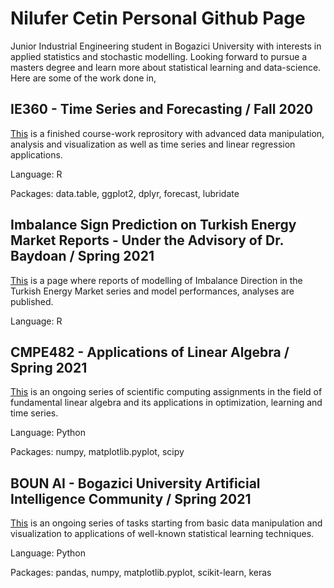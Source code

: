 # Nilufer Cetin Personal Github Page

Junior Industrial Engineering student in Bogazici University with interests in applied statistics and stochastic modelling. Looking forward to pursue a masters degree and learn more about statistical learning and data-science.
Here are some of the work done in,

## IE360 - Time Series and Forecasting / Fall 2020

[This](https://bu-ie-360.github.io/fall20-nilufercetin/) is a finished course-work reprository with advanced data manipulation, analysis and visualization as well as time series and linear regression applications. 

Language: R

Packages: data.table, ggplot2, dplyr, forecast, lubridate


## Imbalance Sign Prediction on Turkish Energy Market Reports - Under the Advisory of Dr. Baydoan / Spring 2021

[This](https://nilufercetin.github.io/Imbalance-Sign-Prediction/) is a page where reports of modelling of Imbalance Direction in the Turkish Energy Market series and model performances, analyses are published.

Language: R


## CMPE482 - Applications of Linear Algebra / Spring 2021

[This](https://nilufercetin.github.io/CMPE482-Applications-of-Linear-Algebra/) is an ongoing series of scientific computing assignments in the field of fundamental linear algebra and its applications in optimization, learning and time series.

Language: Python

Packages: numpy, matplotlib.pyplot, scipy

## BOUN AI - Bogazici University Artificial Intelligence Community / Spring 2021

[This](https://nilufercetin.github.io/Bogazici-AI-Tasks/) is an ongoing series of tasks starting from basic data manipulation and visualization to applications of well-known statistical learning techniques.

Language: Python

Packages: pandas, numpy, matplotlib.pyplot, scikit-learn, keras
